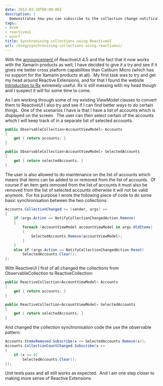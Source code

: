 ```yaml
---
date: 2013-03-20T00:00:00Z
description: |
  Demonstrates how you can subscribe to the collection change notifications in ReactiveUI to keep to sepate collections in sync.
tags:
- mvvm
- reactiveui
- winrt
title: Synchronising collections using ReactiveUI
url: /blog/synchronising-collections-using-reactiveui/
---
```


With the [announcement ](http://blog.paulbetts.org/index.php/2013/03/12/reactiveui-4-5-is-released/)of ReactiveUI 4.5 and the fact that it now works with the Xamarin products as well, I have decided to give it a try and see if it gives me better cross platform capabilities than Caliburn Micro (which has no support for the Xamarin products at all).  My first task was to try and get my head around Reactive Extensions, and for that I found the website [Introduction to Rx](http://www.introtorx.com/) extremely useful. Rx is still messing with my head though and I suspect it will for some time to come.

As I am working through some of my existing ViewModel classes to convert them to ReactiveUI I also try and see if I can find better ways to do certain things.  One of the scenarios I have is that I have a list of accounts which is displayed on the screen.  The user can then select certain of the accounts which I will keep track of in a separate list of selected accounts.

``` csharp
public ObservableCollection<AccountViewModel> Accounts
{
    get { return accounts; }
}

public ObservableCollection<AccountViewModel> SelectedAccounts
{
    get { return selectedAccounts; }
}
```

The user is also allowed to do maintenance on the list of accounts which means that items can be added to or removed from the list of accounts.  Of course if an item gets removed from the list of accounts it must also be removed from the list of selected accounts otherwise it will not be valid anymore.  For his purpose I wrote the following piece of code to do some basic synchronisation between the two collections:

``` csharp
Accounts.CollectionChanged += (sender, args) =>
{
    if (args.Action == NotifyCollectionChangedAction.Remove)
    {
        foreach (AccountViewModel accountViewModel in args.OldItems)
        {
            SelectedAccounts.Remove(accountViewModel);
        }
    }
    else if (args.Action == NotifyCollectionChangedAction.Reset)
        SelectedAccounts.Clear();
};
```

With ReactiveUI I first of all changed the collections from ObservableCollection<T> to ReactiveCollection<T>:

``` csharp
public ReactiveCollection<AccountViewModel> Accounts
{
    get { return accounts; }
}

public ReactiveCollection<AccountViewModel> SelectedAccounts
{
    get { return selectedAccounts; }
}
```

And changed the collection synchronisation code the use the observable pattern:

``` csharp
Accounts.ItemsRemoved.Subscribe(x => SelectedAccounts.Remove(x));
Accounts.CollectionCountChanged.Subscribe(x =>
{
    if (x == 0)
        SelectedAccounts.Clear();
});
```

Unit tests pass and all still works as expected.  And I am one step closer to making more sense of Reactive Extensions